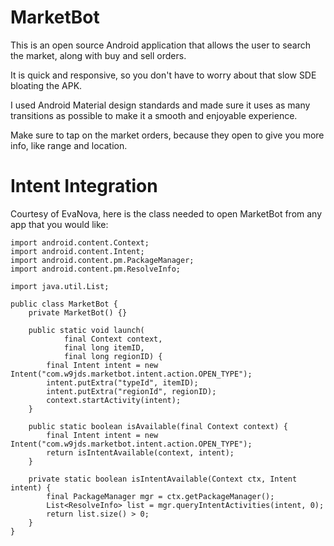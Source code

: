 # MarketBot
This is an open source Android application that allows the user to search the market, along with buy and sell orders. 

It is quick and responsive, so you don't have to worry about that slow SDE bloating the APK. 

I used Android Material design standards and made sure it uses as many transitions as possible to make it a smooth and enjoyable experience. 

Make sure to tap on the market orders, because they open to give you more info, like range and location.



# Intent Integration

Courtesy of EvaNova, here is the class needed to open MarketBot from any app that you would like:

    import android.content.Context;
    import android.content.Intent;
    import android.content.pm.PackageManager;
    import android.content.pm.ResolveInfo;
    ​
    import java.util.List;
    ​
    public class MarketBot {
        private MarketBot() {}
    ​
        public static void launch(
                final Context context,
                final long itemID,
                final long regionID) {
            final Intent intent = new Intent("com.w9jds.marketbot.intent.action.OPEN_TYPE");
            intent.putExtra("typeId", itemID);
            intent.putExtra("regionId", regionID);
            context.startActivity(intent);
        }
    ​
        public static boolean isAvailable(final Context context) {
            final Intent intent = new Intent("com.w9jds.marketbot.intent.action.OPEN_TYPE");
            return isIntentAvailable(context, intent);
        }
    ​
        private static boolean isIntentAvailable(Context ctx, Intent intent) {
            final PackageManager mgr = ctx.getPackageManager();
            List<ResolveInfo> list = mgr.queryIntentActivities(intent, 0);
            return list.size() > 0;
        }
    }